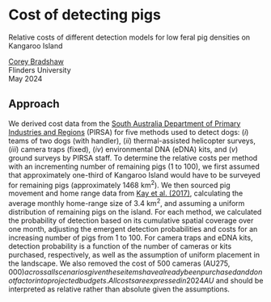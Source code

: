 # Cost of detecting pigs
Relative costs of different detection models for low feral pig densities on Kangaroo Island

<a href="https://www.flinders.edu.au/people/corey.bradshaw">Corey Bradshaw</a><br>
Flinders University<br>
May 2024<br>

## Approach
We derived cost data from the <a href="https://pir.sa.gov.au/">South Australia Department of Primary Industries and Regions</a> (PIRSA) for five methods used to detect dogs: (<em>i</em>) teams of two dogs (with handler), (<em>ii</em>) thermal-assisted helicopter surveys, (<em>iii</em>) camera traps (fixed), (<em>iv</em>) environmental DNA (eDNA) kits, and (<em>v</em>) ground surveys by PIRSA staff. To determine the relative costs per method with an incrementing number of remaining pigs (1 to 100), we first assumed that approximately one-third of Kangaroo Island would have to be surveyed for remaining pigs (approximately 1468 km<sup>2</sup>). We then sourced pig movement and home range data from <a href="http://doi.org/10.1186/s40462-017-0105-1">Kay et al. (2017)</a>, calculating the average monthly home-range size of 3.4 km<sup>2</sup>, and assuming a uniform distribution of remaining pigs on the island. For each method, we calculated the probability of detection based on its cumulative spatial coverage over one month, adjusting the emergent detection probabilities and costs for an increasing number of pigs from 1 to 100. For camera traps and eDNA kits, detection probability is a function of the number of cameras or kits purchased, respectively, as well as the assumption of uniform placement in the landscape. We also removed the cost of 500 cameras (AU$275,000) across all scenarios given these items have already been purchased and do not factor into projected budgets. All costs are expressed in 2024 AU$ and should be interpreted as relative rather than absolute given the assumptions.

